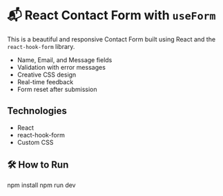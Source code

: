 # 📬 React Contact Form with `useForm`

This is a beautiful and responsive Contact Form built using React and the `react-hook-form` library.


- Name, Email, and Message fields
- Validation with error messages
- Creative CSS design
- Real-time feedback
- Form reset after submission

##  Technologies
- React
- react-hook-form
- Custom CSS


## 🛠 How to Run

npm install
npm run dev
 